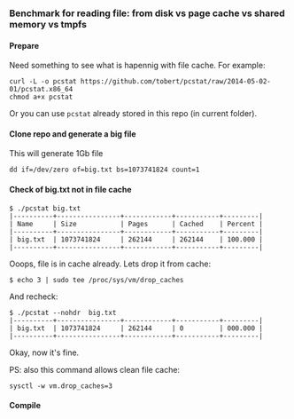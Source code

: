 ### Benchmark for reading file: from disk vs page cache vs shared memory vs tmpfs

#### Prepare
Need something to see what is hapennig with file cache. For example:
```
curl -L -o pcstat https://github.com/tobert/pcstat/raw/2014-05-02-01/pcstat.x86_64
chmod a+x pcstat
```

Or you can use `pcstat` already stored in this repo (in current folder).

#### Clone repo and generate a big file
This will generate 1Gb file 
```
dd if=/dev/zero of=big.txt bs=1073741824 count=1
```

#### Check of big.txt not in file cache
```
$ ./pcstat big.txt 
|----------+----------------+------------+-----------+---------|
| Name     | Size           | Pages      | Cached    | Percent |
|----------+----------------+------------+-----------+---------|
| big.txt  | 1073741824     | 262144     | 262144    | 100.000 |
|----------+----------------+------------+-----------+---------|
```
Ooops, file is in cache already. Lets drop it from cache:
```
$ echo 3 | sudo tee /proc/sys/vm/drop_caches
```
And recheck:
```
$ ./pcstat --nohdr  big.txt 
|----------+----------------+------------+-----------+---------|
| big.txt  | 1073741824     | 262144     | 0         | 000.000 |
|----------+----------------+------------+-----------+---------|
```
Okay, now it's fine.

PS: also this command allows clean file cache:
```
sysctl -w vm.drop_caches=3
```

#### Compile
```

```


